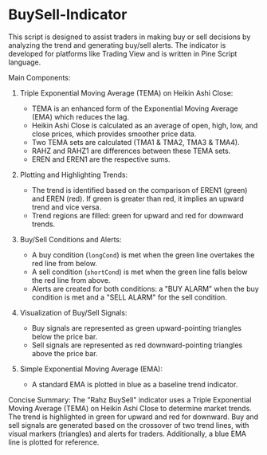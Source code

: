 # BuySell-Indicator

This script is designed to assist traders in making buy or sell decisions by analyzing the trend and generating buy/sell alerts. The indicator is developed for platforms like Trading View and is written in Pine Script language.

Main Components:

1. Triple Exponential Moving Average (TEMA) on Heikin Ashi Close:
   - TEMA is an enhanced form of the Exponential Moving Average (EMA) which reduces the lag.
   - Heikin Ashi Close is calculated as an average of open, high, low, and close prices, which provides smoother price data.
   - Two TEMA sets are calculated (TMA1 & TMA2, TMA3 & TMA4). 
   - RAHZ and RAHZ1 are differences between these TEMA sets.
   - EREN and EREN1 are the respective sums.

2. Plotting and Highlighting Trends:
   - The trend is identified based on the comparison of EREN1 (green) and EREN (red). If green is greater than red, it implies an upward trend and vice versa.
   - Trend regions are filled: green for upward and red for downward trends.

3. Buy/Sell Conditions and Alerts:
   - A buy condition (`longCond`) is met when the green line overtakes the red line from below. 
   - A sell condition (`shortCond`) is met when the green line falls below the red line from above.
   - Alerts are created for both conditions: a "BUY ALARM" when the buy condition is met and a "SELL ALARM" for the sell condition.

4. Visualization of Buy/Sell Signals:
   - Buy signals are represented as green upward-pointing triangles below the price bar.
   - Sell signals are represented as red downward-pointing triangles above the price bar.

5. Simple Exponential Moving Average (EMA):
   - A standard EMA is plotted in blue as a baseline trend indicator.

Concise Summary:
The "Rahz BuySell" indicator uses a Triple Exponential Moving Average (TEMA) on Heikin Ashi Close to determine market trends. The trend is highlighted in green for upward and red for downward. Buy and sell signals are generated based on the crossover of two trend lines, with visual markers (triangles) and alerts for traders. Additionally, a blue EMA line is plotted for reference.

